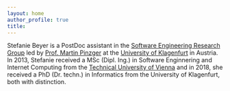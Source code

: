 ```yaml
---
layout: home
author_profile: true
title: 
---
```

Stefanie Beyer is a PostDoc assistant in the [Software Engineering Research Group](https://www.aau.at/en/isys/serg/) led by [Prof. Martin Pinzger](https://serg.aau.at/bin/view/MartinPinzger/WebHome) at the [University of Klagenfurt](https://www.aau.at) in Austria. In 2013, Stefanie received a MSc (Dipl. Ing.) in Software Enginnering and Internet Computing from the [Technical University of Vienna](https://www.tuwien.at) and in 2018, she received a PhD (Dr. techn.) in Informatics from the University of Klagenfurt, both with distinction.

